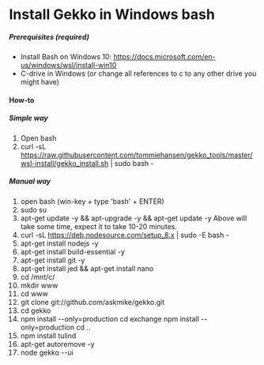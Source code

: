 # Install Gekko in Windows bash

##### Prerequisites (required)

* Install Bash on Windows 10:
https://docs.microsoft.com/en-us/windows/wsl/install-win10
* C-drive in Windows (or change all references to c to any other drive you might have)

#### How-to
##### Simple way

1. Open bash
2. curl -sL https://raw.githubusercontent.com/tommiehansen/gekko_tools/master/wsl-install/gekko_install.sh | sudo bash -

##### Manual way

1. open bash (win-key + type 'bash' + ENTER)
2. sudo su
3. apt-get update -y && apt-upgrade -y && apt-get update -y
Above will take some time, expect it to take 10-20 minutes.
4. curl -sL https://deb.nodesource.com/setup_8.x | sudo -E bash -
5. apt-get install nodejs -y
6. apt-get install build-essential -y
7. apt-get install git -y
8. apt-get install jed && apt-get install nano
9. cd /mnt/c/
10. mkdir www
11. cd www
12. git clone git://github.com/askmike/gekko.git
13. cd gekko
14. npm install --only=production
cd exchange
npm install --only=production
cd ..
15. npm install tulind
16. apt-get autoremove -y
17. node gekko --ui
